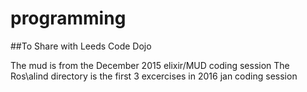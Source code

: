 # programming
##To Share with Leeds Code Dojo

The mud is from the December 2015 elixir/MUD coding session
The Ros\alind directory is the first 3 excercises in 2016 jan coding session
